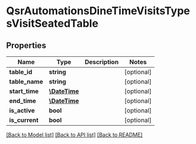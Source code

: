 # QsrAutomationsDineTimeVisitsTypesVisitSeatedTable

## Properties
Name | Type | Description | Notes
------------ | ------------- | ------------- | -------------
**table_id** | **string** |  | [optional] 
**table_name** | **string** |  | [optional] 
**start_time** | [**\DateTime**](\DateTime.md) |  | [optional] 
**end_time** | [**\DateTime**](\DateTime.md) |  | [optional] 
**is_active** | **bool** |  | [optional] 
**is_current** | **bool** |  | [optional] 

[[Back to Model list]](../README.md#documentation-for-models) [[Back to API list]](../README.md#documentation-for-api-endpoints) [[Back to README]](../README.md)


